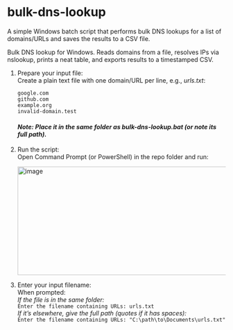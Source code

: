 # bulk-dns-lookup
A simple Windows batch script that performs bulk DNS lookups for a list of domains/URLs and saves the results to a CSV file.

Bulk DNS lookup for Windows. Reads domains from a file, resolves IPs via nslookup, prints a neat table, and exports results to a timestamped CSV.

1. Prepare your input file: <br>
     Create a plain text file with one domain/URL per line, e.g., *urls.txt*:
      ```
      google.com
      github.com
      example.org
      invalid-domain.test
      ```
     #### *Note: Place it in the same folder as bulk-dns-lookup.bat (or note its full path).*

2. Run the script: <br>
      Open Command Prompt (or PowerShell) in the repo folder and run:
   
      <img width="717" height="250" alt="image" src="https://github.com/user-attachments/assets/98280912-6313-4474-940e-97700757152e" />

3. Enter your input filename: <br>
      When prompted: <br>
        *If the file is in the same folder:* <br>
             ```
             Enter the filename containing URLs: urls.txt
             ``` <br>
        *If it’s elsewhere, give the full path (quotes if it has spaces):* <br>
             ```
             Enter the filename containing URLs: "C:\path\to\Documents\urls.txt"
             ```

